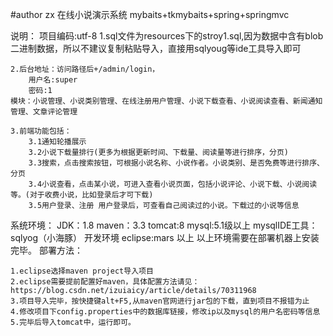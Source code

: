 #author zx
在线小说演示系统
mybaits+tkmybaits+spring+springmvc


说明：
	项目编码:utf-8
	1.sql文件为resources下的stroy1.sql,因为数据中含有blob二进制数据，所以不建议复制粘贴导入，直接用sqlyoug等ide工具导入即可
	
	2.后台地址：访问路径后+/admin/login，
		用户名:super
		密码:1
	模块：小说管理、小说类别管理、在线注册用户管理、小说下载查看、小说阅读查看、新闻通知管理、文章评论管理
	
	3.前端功能包括：
		3.1通知轮播展示
		3.2小说下载量排行(更多为根据更新时间、下载量、阅读量等进行排序，分页)
		3.3搜索，点击搜索按钮，可根据小说名称、小说作者。小说类别、是否免费等进行排序、分页
		3.4小说查看，点击某小说，可进入查看小说页面，包括小说评论、小说下载、小说阅读等。(对于收费小说，比如登录后才可下载)
		3.5用户登录、注册 用户登录后，可查看自己阅读过的小说。下载过的小说等信息
系统环境：
	JDK：1.8
	maven：3.3
	tomcat:8
	mysql:5.1级以上
	mysqlIDE工具：sqlyog（小海豚）
开发环境
	eclipse:mars 以上	
	以上环境需要在部署机器上安装完毕。
部署方法：
	
	1.eclipse选择maven project导入项目
	2.eclipse需要提前配置好maven，具体配置方法请见：https://blog.csdn.net/izuiaicy/article/details/70311968
	3.项目导入完毕，按快捷键alt+F5,从maven官网进行jar包的下载，直到项目不报错为止
	4.修改项目下config.properties中的数据库链接，修改ip以及mysql的用户名密码等信息
	5.完毕后导入tomcat中，运行即可。